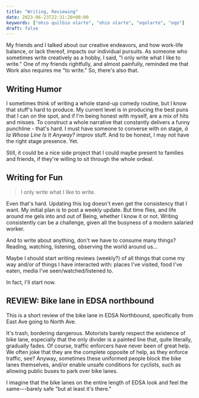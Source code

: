 ```yaml
---
title: "Writing, Reviewing"
date: 2023-06-23T22:31:20+08:00
keywords: ["ohio quilbio olarte", "ohio olarte", "oqolarte", "oqo"]
draft: false
---
```


My friends and I talked about our creative endeavors, and how work-life
balance, or lack thereof, impacts our individual pursuits.
As someone who sometimes
write creatively as a hobby,
I said, "I only write what I like to write." One of my
friends rightfully, and almost painfully, reminded me that Work also
requires me "to write." So, there's also that.

## Writing Humor

I sometimes think of writing a whole stand-up comedy routine, but I know
that stuff's hard to produce. My current level is in producing the best
puns that I can on the spot, and if I'm being honest with myself, are a
mix of hits and misses. To construct a whole narrative that constantly
delivers a funny punchline - that's hard. I must have someone to
converse with on stage, *à la* *Whose Line Is It Anyway?* improv stuff.
And to be honest, I may not have the right stage presence.
Yet.

Still, it could be a nice side project that I could maybe present to
families and friends, if they're willing to sit through the whole
ordeal.

## Writing for Fun

> I only write what I like to write.

Even that's hard. Updating this log doesn't even get the consistency
that I want. My initial plan is to post a weekly update. But time flies,
and life around me gels into and out of Being,
whether I know it or not. Writing consistently can be a challenge, given
all the busyness of a modern salaried worker.

And to write about anything,
don't we have to consume many things?
Reading, watching, listening, observing the world around us...

Maybe I should start writing reviews (weekly?) of all things that come
my way and/or of things I have interacted with: places I've visited,
food I've eaten, media I've seen/watched/listened to.

In fact, I'll start now.

## REVIEW: Bike lane in EDSA northbound

This is a short review of the bike lane in EDSA Northbound, specifically
from East Ave going to North Ave.

It's trash, bordering dangerous. Motorists barely respect the existence
of bike lane,
especially that the only divider is a painted line that, quite
literally, gradually fades.
Of course, traffic enforcers have never been of great help.
We often joke that they are the complete opposite of help,
as they enforce traffic, see?
Anyway, sometimes these uniformed people block the bike lanes
themselves, and/or enable unsafe conditions for cyclists,
such as allowing public buses to park over bike lanes.

I imagine that the bike lanes on the entire length of EDSA look and
feel the same---barely safe "but at least it's there."
